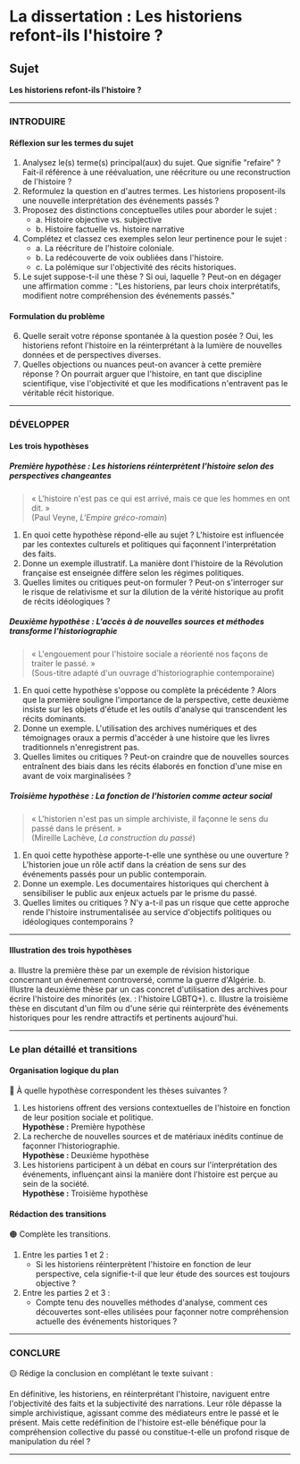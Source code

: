 # La dissertation : Les historiens refont-ils l'histoire ?

## Sujet
**Les historiens refont-ils l'histoire ?**

---

### INTRODUIRE

#### Réflexion sur les termes du sujet

1. Analysez le(s) terme(s) principal(aux) du sujet. Que signifie "refaire" ? Fait-il référence à une réévaluation, une réécriture ou une reconstruction de l'histoire ?
2. Reformulez la question en d'autres termes. Les historiens proposent-ils une nouvelle interprétation des événements passés ?
3. Proposez des distinctions conceptuelles utiles pour aborder le sujet :
   - a. Histoire objective vs. subjective
   - b. Histoire factuelle vs. histoire narrative
4. Complétez et classez ces exemples selon leur pertinence pour le sujet :
   - a. La réécriture de l'histoire coloniale.
   - b. La redécouverte de voix oubliées dans l'histoire.
   - c. La polémique sur l'objectivité des récits historiques.
5. Le sujet suppose-t-il une thèse ? Si oui, laquelle ? Peut-on en dégager une affirmation comme : "Les historiens, par leurs choix interprétatifs, modifient notre compréhension des événements passés."

#### Formulation du problème

6. Quelle serait votre réponse spontanée à la question posée ? Oui, les historiens refont l'histoire en la réinterprétant à la lumière de nouvelles données et de perspectives diverses.
7. Quelles objections ou nuances peut-on avancer à cette première réponse ? On pourrait arguer que l'histoire, en tant que discipline scientifique, vise l'objectivité et que les modifications n'entravent pas le véritable récit historique.

---

### DÉVELOPPER

#### Les trois hypothèses

##### Première hypothèse : Les historiens réinterprètent l'histoire selon des perspectives changeantes

> « L'histoire n'est pas ce qui est arrivé, mais ce que les hommes en ont dit. »  
> (Paul Veyne, *L'Empire gréco-romain*)

1. En quoi cette hypothèse répond-elle au sujet ? L'histoire est influencée par les contextes culturels et politiques qui façonnent l'interprétation des faits.
2. Donne un exemple illustratif. La manière dont l'histoire de la Révolution française est enseignée diffère selon les régimes politiques.
3. Quelles limites ou critiques peut-on formuler ? Peut-on s'interroger sur le risque de relativisme et sur la dilution de la vérité historique au profit de récits idéologiques ?

##### Deuxième hypothèse : L'accès à de nouvelles sources et méthodes transforme l'historiographie

> « L'engouement pour l'histoire sociale a réorienté nos façons de traiter le passé. »  
> (Sous-titre adapté d'un ouvrage d'historiographie contemporaine)

1. En quoi cette hypothèse s'oppose ou complète la précédente ? Alors que la première souligne l'importance de la perspective, cette deuxième insiste sur les objets d'étude et les outils d'analyse qui transcendent les récits dominants.
2. Donne un exemple. L'utilisation des archives numériques et des témoignages oraux a permis d'accéder à une histoire que les livres traditionnels n'enregistrent pas.
3. Quelles limites ou critiques ? Peut-on craindre que de nouvelles sources entraînent des biais dans les récits élaborés en fonction d'une mise en avant de voix marginalisées ?

##### Troisième hypothèse : La fonction de l'historien comme acteur social

> « L'historien n'est pas un simple archiviste, il façonne le sens du passé dans le présent. »  
> (Mireille Lachève, *La construction du passé*)

1. En quoi cette hypothèse apporte-t-elle une synthèse ou une ouverture ? L'historien joue un rôle actif dans la création de sens sur des événements passés pour un public contemporain.
2. Donne un exemple. Les documentaires historiques qui cherchent à sensibiliser le public aux enjeux actuels par le prisme du passé.
3. Quelles limites ou critiques ? N'y a-t-il pas un risque que cette approche rende l'histoire instrumentalisée au service d'objectifs politiques ou idéologiques contemporains ?

---

#### Illustration des trois hypothèses

a. Illustre la première thèse par un exemple de révision historique concernant un événement controversé, comme la guerre d'Algérie.
b. Illustre la deuxième thèse par un cas concret d'utilisation des archives pour écrire l'histoire des minorités (ex. : l'histoire LGBTQ+).
c. Illustre la troisième thèse en discutant d'un film ou d'une série qui réinterprète des événements historiques pour les rendre attractifs et pertinents aujourd'hui.

---

### Le plan détaillé et transitions

#### Organisation logique du plan

🔴 À quelle hypothèse correspondent les thèses suivantes ?

1. Les historiens offrent des versions contextuelles de l'histoire en fonction de leur position sociale et politique.  
   **Hypothèse :** Première hypothèse
2. La recherche de nouvelles sources et de matériaux inédits continue de façonner l'historiographie.  
   **Hypothèse :** Deuxième hypothèse
3. Les historiens participent à un débat en cours sur l'interprétation des événements, influençant ainsi la manière dont l'histoire est perçue au sein de la société.  
   **Hypothèse :** Troisième hypothèse

#### Rédaction des transitions

🟠 Complète les transitions.

1. Entre les parties 1 et 2 :  
   - Si les historiens réinterprètent l'histoire en fonction de leur perspective, cela signifie-t-il que leur étude des sources est toujours objective ?
2. Entre les parties 2 et 3 :  
   - Compte tenu des nouvelles méthodes d'analyse, comment ces découvertes sont-elles utilisées pour façonner notre compréhension actuelle des événements historiques ?

---

### CONCLURE

🟡 Rédige la conclusion en complétant le texte suivant :

En définitive, les historiens, en réinterprétant l'histoire, naviguent entre l'objectivité des faits et la subjectivité des narrations. Leur rôle dépasse la simple archivistique, agissant comme des médiateurs entre le passé et le présent. Mais cette redéfinition de l'histoire est-elle bénéfique pour la compréhension collective du passé ou constitue-t-elle un profond risque de manipulation du réel ? 

---